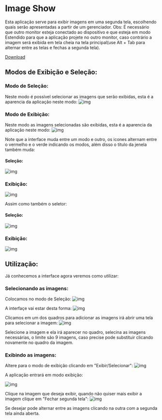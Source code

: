 # Image Show

Esta aplicação serve para exibir imagens em uma segunda tela, escolhendo quais serão apresentadas a partir de um gerenciador.
Obs: É necessário que outro monitor esteja conectado ao dispositivo e que esteja em modo Estendido para que a aplicação projete no outro monitor, 
caso contrário a imagem será exibida em tela cheia na tela principal(use Alt + Tab para alternar entre as telas e fechas a segunda tela).

<a href="https://github.com/Decripter/Image_Show/raw/master/release/Image%20Show.exe.zip">Download</a>

## Modos de Exibição e Seleção:

### Modo de Seleção:

Neste modo é possível selecionar as imagens que serão exibidas, esta é a aparencia da aplicação neste modo:
![img](https://github.com/Decripter/Image_Show/blob/master/Docs/Img%201.jpg)

### Modo de Exibição:

Neste modo as imagens selecionadas são exibidas, esta é a aparencia da aplicação neste modo:
![img](https://github.com/Decripter/Image_Show/blob/master/Docs/Img%202.jpg)

Note que a interface muda entre um modo e outro, os icones alternam entre o vermelho e o verde indicando os modos, 
além disso o titulo da jenela também muda:

#### Seleção:
![img](https://github.com/Decripter/Image_Show/blob/master/Docs/Img%201.1.jpg)

### Exibição:
![img](https://github.com/Decripter/Image_Show/blob/master/Docs/Img%202,1.jpg)

Assim como também o seletor:

#### Seleção:
![img](https://github.com/Decripter/Image_Show/blob/master/Docs/Img%201.3.jpg)

### Exibição:
![img](https://github.com/Decripter/Image_Show/blob/master/Docs/Img%202,3.jpg)

## Utilização:
Já conhecemos a interface agora veremos como utilizar:

### Selecionando as imagens:
Colocamos no modo de Seleção:
![img](https://github.com/Decripter/Image_Show/blob/master/Docs/Img%201.3.jpg)

A interfaçe vai estar desta forma:
![img](https://github.com/Decripter/Image_Show/blob/master/Docs/Img%201.jpg)

Clicamos em um dos quadros para adicionar as imagens irá abrir uma tela para selecionar a imagem:
![img](https://github.com/Decripter/Image_Show/blob/master/Docs/Img%201.2.jpg)

Selecione a imagem e ela irá aparecer no quadro, selecina as imagens necessárias, o limite são 9 imagens,
caso precise pode substituir clicando novamente no quadro da imagem.

### Exibindo as imagens:
Altere para o modo de exibição clicando em "Exibir/Selecionar":
![img](https://github.com/Decripter/Image_Show/blob/master/Docs/Img%202,3.jpg)


A aplicação entrará em modo exibição:

![img](https://github.com/Decripter/Image_Show/blob/master/Docs/Img%202,1.jpg)

Clique na imagem que deseja exibir, quando não quiser mais exibir a imagem clique em "Fechar segunda tela":
![img](https://github.com/Decripter/Image_Show/blob/master/Docs/Img%202,3.jpg)


Se desejar pode alternar entre as imagens clicando na outra com a segunda tela ainda aberta.
